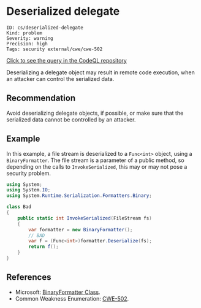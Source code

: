 # Deserialized delegate

```
ID: cs/deserialized-delegate
Kind: problem
Severity: warning
Precision: high
Tags: security external/cwe/cwe-502

```
[Click to see the query in the CodeQL repository](https://github.com/github/codeql/tree/main/csharp/ql/src/Security%20Features/CWE-502/DeserializedDelegate.ql)

Deserializing a delegate object may result in remote code execution, when an attacker can control the serialized data.


## Recommendation
Avoid deserializing delegate objects, if possible, or make sure that the serialized data cannot be controlled by an attacker.


## Example
In this example, a file stream is deserialized to a `Func<int>` object, using a `BinaryFormatter`. The file stream is a parameter of a public method, so depending on the calls to `InvokeSerialized`, this may or may not pose a security problem.


```csharp
using System;
using System.IO;
using System.Runtime.Serialization.Formatters.Binary;

class Bad
{
    public static int InvokeSerialized(FileStream fs)
    {
        var formatter = new BinaryFormatter();
        // BAD
        var f = (Func<int>)formatter.Deserialize(fs);
        return f();
    }
}

```

## References
* Microsoft: [BinaryFormatter Class](https://docs.microsoft.com/en-us/dotnet/api/system.runtime.serialization.formatters.binary.binaryformatter).
* Common Weakness Enumeration: [CWE-502](https://cwe.mitre.org/data/definitions/502.html).